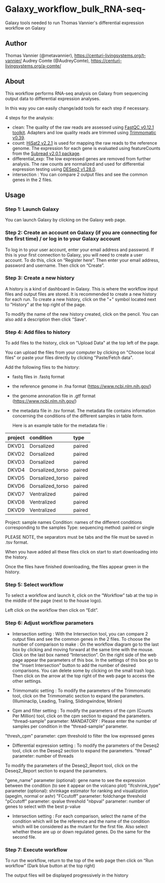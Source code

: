 # Galaxy_workflow_bulk_RNA-seq-
Galaxy tools needed to run Thomas Vannier's differential expression workflow on Galaxy

## Author

Thomas Vannier (@metavannier), https://centuri-livingsystems.org/t-vannier/
Audrey Comte (@AudreyComte), https://centuri-livingsystems.org/a-comte/

## About

This workflow performs RNA-seq analysis on Galaxy from sequencing output data to differential expression analyses.

In this way you can easily change/add tools for each step if necessary. 

4 steps for the analysis:
- clean: The quality of the raw reads are assessed using [FastQC v0.12.1 toolkit](https://www.bioinformatics.babraham.ac.uk/projects/fastqc/). Adapters and low quality reads are trimmed using [Trimmomatic v0.39](https://academic.oup.com/bioinformatics/article/30/15/2114/2390096).
- count: [HiSat2 v2.2.1](https://www.nature.com/articles/nmeth.3317) is used for mapping the raw reads to the reference genome. The expression for each gene is evaluated using featureCounts from the [Subread v2.0.1 package](https://pubmed.ncbi.nlm.nih.gov/30783653/).
- differential_exp: The low expressed genes are removed from further analysis. The raw counts are normalized and used for differential expression testing using [DESeq2 v1.28.0](https://genomebiology.biomedcentral.com/articles/10.1186/s13059-014-0550-8).
- intersection : You can compare 2 output files and see the common genes in the 2 files.

## Usage

### Step 1: Launch Galaxy 

You can launch Galaxy by clicking on the Galaxy web page.

### Step 2: Create an account on Galaxy (if you are connecting for the first time) / or log in to your Galaxy account

To log in to your user account, enter your email address and password.
If this is your first connection to Galaxy, you will need to create a user account. To do this, click on “Register here”.
Then enter your email address, password and username. Then click on “Create”.

### Step 3: Create a new history

A history is a kind of dashboard in Galaxy. This is where the workflow input files and output files are stored. It is recommended to create a new history for each run.
To create a new history, click on the "+" symbol located next to "History" at the top right of the page.

To modify the name of the new history created, click on the pencil. You can also add a description then click "Save".


### Step 4: Add files to history

To add files to the history, click on "Upload Data" at the top left of the page.

You can upload the files from your computer by clicking on "Choose local files" or paste your files directly by clicking "Paste/Fetch data".

Add the following files to the history:
- fastq files in .fastq format
- the reference genome in .fna format (https://www.ncbi.nlm.nih.gov/)
- the genome annonation file in .gtf format (https://www.ncbi.nlm.nih.gov/)
- the metadata file in .tsv format. The metadata file contains information concerning the conditions of the different samples in table form.

  Here is an example table for the metadata file :

| project         | condition         | type            |
|:---------------:|:------------------|:----------------|
| DKVD1           |  Dorsalized       |   paired        |
| DKVD2           |  Dorsalized       |   paired        |
| DKVD3           |  Dorsalized       |   paired        |
| DKVD4           |  Dorsalized_torso |   paired        |
| DKVD5           |  Dorsalized_torso |   paired        |
| DKVD6           |  Dorsalized_torso |   paired        |
| DKVD7           |  Ventralized      |   paired        |
| DKVD8           |  Ventralized      |   paired        |
| DKVD9           |  Ventralized      |   paired        |

  
  Project: sample names
  Condition: names of the different conditions corresponding to the samples
  Type: sequencing method: paired or single
  
  PLEASE NOTE, the separators must be tabs and the file must be saved in .tsv format.
  
When you have added all these files click on start to start downloading into the history.

Once the files have finished downloading, the files appear green in the history.

### Step 5: Select workflow

To select a workflow and launch it, click on the “Workflow” tab at the top in the middle of the page (next to the house logo).

Left click on the workflow then click on “Edit”.


### Step 6: Adjust workflow parameters

- Intersection setting :
With the Intersection tool, you can compare 2 output files and see the common genes in the 2 files.
To choose the number of comparison to make :
On the workflow diagram go to the last box by clicking and moving forward at the same time with the mouse.
Click on the last box named “Intersection”. On the right side of the web page appear the parameters of this box.
In the settings of this box go to the "Insert Intersection" button to add the number of desired comparisons. You can delete some by clicking on the small trash logo.
Then click on the arrow at the top right of the web page to access the other settings.

- Trimmomatic setting :
To modify the parameters of the Trimmomatic tool, click on the Trimmomatic section to expand the parameters.
(Illuminaclip, Leading, Trailing, Slidingwindow, Minlen)

- Cpm and filter setting :
To modify the parameters of the cpm (Counts Per Million) tool, click on the cpm section to expand the parameters.
“thread-sample” parameter: MANDATORY : Please enter the number of samples per condition in the “thread-sample” parameter.

"thresh_cpm" parameter: cpm threshold to filter the low expressed genes


- Differential expression setting :
To modify the parameters of the Deseq2 tool, click on the Deseq2 section to expand the parameters.
"thread" parameter: number of threads

To modify the parameters of the Deseq2_Report tool, click on the Deseq2_Report section to expand the parameters.

"gene_name" parameter (optional): gene name to see the expression between the condition (to see it appear on the volcano plot)
"lfcshrink_type" parameter (optional): shrinkage estimator for ranking and visualization (apeglm, normal or ashr)
"FCcutoff" parameter: foldchange threshold
"pCcutoff" parameter: qvalue threshold
"nbpval" parameter: number of genes to select with the best p-value

- Intersection setting :
For each comparison, select the name of the condition which will be the reference and the name of the condition which will be considered as the mutant for the first file.
Also select whether these are up or down regulated genes.
Do the same for the second file.

### Step 7: Execute workflow

To run the workflow, return to the top of the web page then click on “Run workflow” (Dark blue button at the top right)

The output files will be displayed progressively in the history




